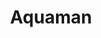 ---
title: Aquaman
crosslinks:
- interestingasfuck
- SonofBatman
- ComicWalls
- autotldr
- livven
- DCcomics
---